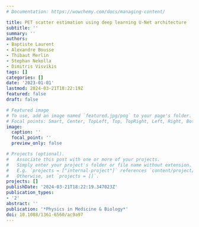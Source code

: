 ```yaml
---
# Documentation: https://wowchemy.com/docs/managing-content/

title: PET scatter estimation using deep learning U-Net architecture
subtitle: ''
summary: ''
authors:
- Baptiste Laurent
- Alexandre Bousse
- Thibaut Merlin
- Stephan Nekolla
- Dimitris Visvikis
tags: []
categories: []
date: '2023-01-01'
lastmod: 2024-03-21T18:22:19Z
featured: false
draft: false

# Featured image
# To use, add an image named `featured.jpg/png` to your page's folder.
# Focal points: Smart, Center, TopLeft, Top, TopRight, Left, Right, BottomLeft, Bottom, BottomRight.
image:
  caption: ''
  focal_point: ''
  preview_only: false

# Projects (optional).
#   Associate this post with one or more of your projects.
#   Simply enter your project's folder or file name without extension.
#   E.g. `projects = ["internal-project"]` references `content/project/deep-learning/index.md`.
#   Otherwise, set `projects = []`.
projects: []
publishDate: '2024-03-21T18:22:19.347023Z'
publication_types:
- '2'
abstract: ''
publication: '*Physics in Medicine & Biology*'
doi: 10.1088/1361-6560/ac9a97
---
```

